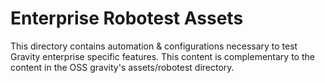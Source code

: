 # Enterprise Robotest Assets

This directory contains automation & configurations necessary to test
Gravity enterprise specific features. This content is complementary
to the content in the OSS gravity's assets/robotest directory.
